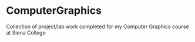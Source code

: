 # ComputerGraphics
Collection of project/lab work completed for my Computer Graphics course at Siena College
